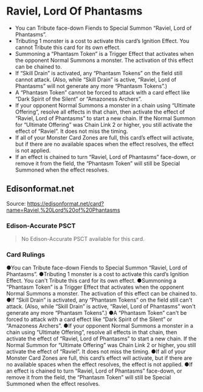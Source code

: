 # Raviel, Lord Of Phantasms

*   You can Tribute face-down Fiends to Special Summon “Raviel, Lord of Phantasms”.
*   Tributing 1 monster is a cost to activate this card’s Ignition Effect. You cannot Tribute this card for its own effect.
*   Summoning a “Phantasm Token” is a Trigger Effect that activates when the opponent Normal Summons a monster. The activation of this effect can be chained to.
*   If “Skill Drain” is activated, any “Phantasm Tokens” on the field still cannot attack. (Also, while “Skill Drain” is active, “Raviel, Lord of Phantasms” will not generate any more “Phantasm Tokens”.)
*   A “Phantasm Token” cannot be forced to attack with a card effect like “Dark Spirit of the Silent” or “Amazoness Archers”.
*   If your opponent Normal Summons a monster in a chain using “Ultimate Offering”, resolve all effects in that chain, then activate the effect of “Raviel, Lord of Phantasms” to start a new chain. If the Normal Summon for “Ultimate Offering” was Chain Link 2 or higher, you still activate the effect of “Raviel”. It does not miss the timing.
*   If all of your Monster Card Zones are full, this card’s effect will activate, but if there are no available spaces when the effect resolves, the effect is not applied.
*   If an effect is chained to turn “Raviel, Lord of Phantasms” face-down, or remove it from the field, the “Phantasm Token” will still be Special Summoned when the effect resolves.

## Edisonformat.net

Source: https://edisonformat.net/card?name=Raviel,%20Lord%20of%20Phantasms

### Edison-Accurate PSCT

> No Edison-Accurate PSCT available for this card.

### Card Rulings

●You can Tribute face-down Fiends to Special Summon “Raviel, Lord of Phantasms”.
●Tributing 1 monster is a cost to activate this card’s Ignition Effect. You can't Tribute this card for its own effect.
●Summoning a “Phantasm Token” is a Trigger Effect that activates when the opponent Normal Summons a monster. The activation of this effect can be chained to.
●If “Skill Drain” is activated, any “Phantasm Tokens” on the field still can't attack. (Also, while “Skill Drain” is active, “Raviel, Lord of Phantasms” won't generate any more “Phantasm Tokens”.)
●A “Phantasm Token” can't be forced to attack with a card effect like “Dark Spirit of the Silent” or “Amazoness Archers”.
●If your opponent Normal Summons a monster in a chain using “Ultimate Offering”, resolve all effects in that chain, then activate the effect of “Raviel, Lord of Phantasms” to start a new chain. If the Normal Summon for “Ultimate Offering” was Chain Link 2 or higher, you still activate the effect of “Raviel”. It does not miss the timing.
●If all of your Monster Card Zones are full, this card’s effect will activate, but if there are no available spaces when the effect resolves, the effect is not applied.
●If an effect is chained to turn “Raviel, Lord of Phantasms” face-down, or remove it from the field, the “Phantasm Token” will still be Special Summoned when the effect resolves.
            